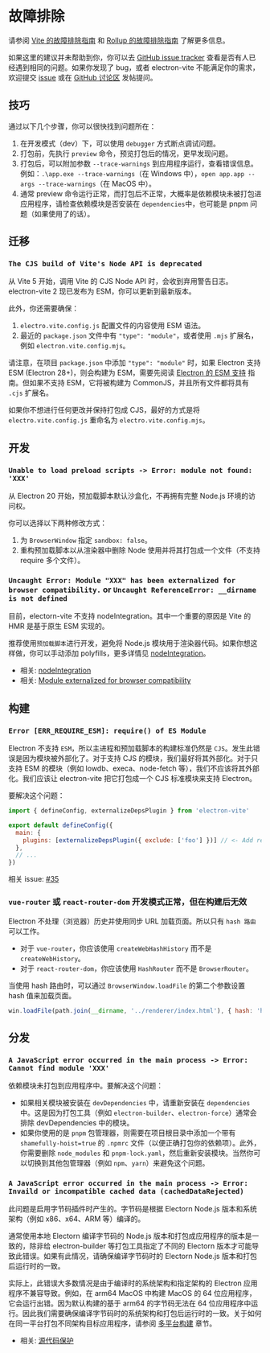 # 故障排除

请参阅  [Vite 的故障排除指南](https://cn.vitejs.dev/guide/troubleshooting.html) 和 [Rollup 的故障排除指南](https://rollupjs.org/troubleshooting/) 了解更多信息。

如果这里的建议并未帮助到你，你可以去 [GitHub issue tracker](https://github.com/alex8088/electron-vite/issues) 查看是否有人已经遇到相同的问题。如果你发现了 bug，或者 electron-vite 不能满足你的需求，欢迎提交 [issue](https://github.com/alex8088/electron-vite/issues) 或在 [GitHub 讨论区](https://github.com/alex8088/electron-vite/discussions) 发帖提问。

## 技巧

通过以下几个步骤，你可以很快找到问题所在：

1. 在开发模式（dev）下，可以使用 `debugger` 方式断点调试问题。
2. 打包前，先执行 `preview` 命令，预览打包后的情况，更早发现问题。
3. 打包后，可以附加参数 `--trace-warnings` 到应用程序运行，查看错误信息。例如：`.\app.exe --trace-warnings`（在 Windows 中），`open app.app --args --trace-warnings`（在 MacOS 中）。
4. 通常 preview 命令运行正常，而打包后不正常，大概率是依赖模块未被打包进应用程序，请检查依赖模块是否安装在 `dependencies`中，也可能是 pnpm 问题（如果使用了的话）。

## 迁移

### `The CJS build of Vite's Node API is deprecated`

从 Vite 5 开始，调用 Vite 的 CJS Node API 时，会收到弃用警告日志。 electron-vite 2 现已发布为 ESM，你可以更新到最新版本。

此外，你还需要确保：

1. `electro.vite.config.js` 配置文件的内容使用 ESM 语法。
2. 最近的 `package.json` 文件中有 `"type": "module"`，或者使用 `.mjs` 扩展名，例如 `electron.vite.config.mjs`。

请注意，在项目 `package.json` 中添加 `"type": "module"` 时，如果 Electron 支持 ESM (Electron 28+)，则会构建为 ESM，需要先阅读 [Electron 的 ESM 支持](./dev.md#electron-的-esm-支持) 指南。但如果不支持 ESM，它将被构建为 CommonJS，并且所有文件都将具有 `.cjs` 扩展名。

如果你不想进行任何更改并保持打包成 CJS，最好的方式是将 `electro.vite.config.js` 重命名为 `electro.vite.config.mjs`。

## 开发

### `Unable to load preload scripts -> Error: module not found: 'XXX'`

从 Electron 20 开始，预加载脚本默认沙盒化，不再拥有完整 Node.js 环境的访问权。

你可以选择以下两种修改方式：

1. 为 `BrowserWindow` 指定 `sandbox: false`。
2. 重构预加载脚本以从渲染器中删除 Node 使用并将其打包成一个文件（不支持 require 多个文件）。

### `Uncaught Error: Module "XXX" has been externalized for browser compatibility.` or `Uncaught ReferenceError: __dirname is not defined`

目前，electorn-vite 不支持 nodeIntegration。其中一个重要的原因是 Vite 的 HMR 是基于原生 ESM 实现的。

推荐使用`预加载脚本`进行开发，避免将 Node.js 模块用于渲染器代码。如果你想这样做，你可以手动添加 polyfills，更多详情见 [nodeIntegration](/guide/dev#nodeintegration)。

- 相关: [nodeIntegration](/guide/dev#nodeintegration)
- 相关: [Module externalized for browser compatibility](https://cn.vitejs.dev/guide/troubleshooting.html#module-externalized-for-browser-compatibility)

## 构建

###  `Error [ERR_REQUIRE_ESM]: require() of ES Module`

Electron 不支持 `ESM`，所以主进程和预加载脚本的构建标准仍然是 `CJS`。发生此错误是因为模块被外部化了。对于支持 CJS 的模块，我们最好将其外部化。对于只支持 ESM 的模块（例如 lowdb、execa、node-fetch 等），我们不应该将其外部化。我们应该让 electron-vite 把它打包成一个 CJS 标准模块来支持 Electron。

要解决这个问题：

```js
import { defineConfig, externalizeDepsPlugin } from 'electron-vite'

export default defineConfig({
  main: {
    plugins: [externalizeDepsPlugin({ exclude: ['foo'] })] // <- Add related modules to 'exclude' option
  },
  // ...
})
```

相关 issue: [#35](https://github.com/alex8088/electron-vite/issues/35)

### `vue-router` 或 `react-router-dom` 开发模式正常，但在构建后无效

Electron 不处理（浏览器）历史并使用同步 URL 加载页面。所以只有 `hash 路由` 可以工作。

- 对于 `vue-router`，你应该使用 `createWebHashHistory` 而不是 `createWebHistory`。
- 对于 `react-router-dom`，你应该使用 `HashRouter` 而不是 `BrowserRouter`。


当使用 hash 路由时，可以通过 `BrowserWindow.loadFile` 的第二个参数设置 hash 值来加载页面。

```js
win.loadFile(path.join(__dirname, '../renderer/index.html'), { hash: 'home' })
```

## 分发

### `A JavaScript error occurred in the main process -> Error: Cannot find module 'XXX'`

依赖模块未打包到应用程序中。要解决这个问题：

- 如果相关模块被安装在 `devDependencies` 中，请重新安装在 `dependencies` 中。这是因为打包工具（例如 `electron-builder`、`electron-force`）通常会排除 devDependencies 中的模块。
- 如果你使用的是 `pnpm` 包管理器，则需要在项目根目录中添加一个带有 `shamefully-hoist=true` 的 `.npmrc` 文件（以便正确打包你的依赖项）。此外，你需要删除  `node_modules` 和 `pnpm-lock.yaml`，然后重新安装模块。当然你可以切换到其他包管理器（例如 `npm`、`yarn`）来避免这个问题。

### `A JavaScript error occurred in the main process -> Error: Invaild or incompatible cached data (cachedDataRejected)`

此问题是启用字节码插件时产生的。字节码是根据 Electorn Node.js 版本和系统架构（例如 x86、x64、ARM 等）编译的。

通常使用本地 Electorn 编译字节码的 Node.js 版本和打包成应用程序的版本是一致的，除非给 electron-builder 等打包工具指定了不同的 Electorn 版本才可能导致此错误。如果有此情况，请确保编译字节码时的 Electorn Node.js 版本和打包后运行时的一致。

实际上，此错误大多数情况是由于编译时的系统架构和指定架构的 Electron 应用程序不兼容导致。例如，在 arm64 MacOS 中构建 MacOS 的 64 位应用程序，它会运行出错。因为默认构建的基于 arm64 的字节码无法在 64 位应用程序中运行。因此我们需要确保编译字节码时的系统架构和打包后运行时的一致。关于如何在同一平台打包不同架构目标应用程序，请参阅 [多平台构建](/guide/source-code-protection#%E5%A4%9A%E5%B9%B3%E5%8F%B0%E6%9E%84%E5%BB%BA) 章节。

- 相关: [源代码保护](/guide/source-code-protection)
